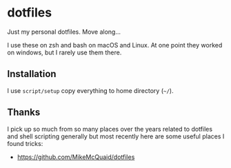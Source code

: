 # dotfiles

Just my personal dotfiles. Move along...

I use these on zsh and bash on macOS and Linux. At one point they worked on windows, but I rarely use them there.

## Installation

I use `script/setup` copy everything to home directory (`~/`).

## Thanks

I pick up so much from so many places over the years related to dotfiles and shell scripting generally but most recently here are some useful places I found tricks:

- https://github.com/MikeMcQuaid/dotfiles
